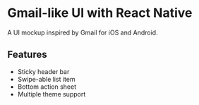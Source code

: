 Gmail-like UI with React Native
================================

A UI mockup inspired by Gmail for iOS and Android.

## Features

- Sticky header bar
- Swipe-able list item
- Bottom action sheet
- Multiple theme support